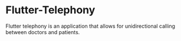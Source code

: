 # Flutter-Telephony
Flutter telephony is an application that allows for unidirectional calling between doctors and patients.
